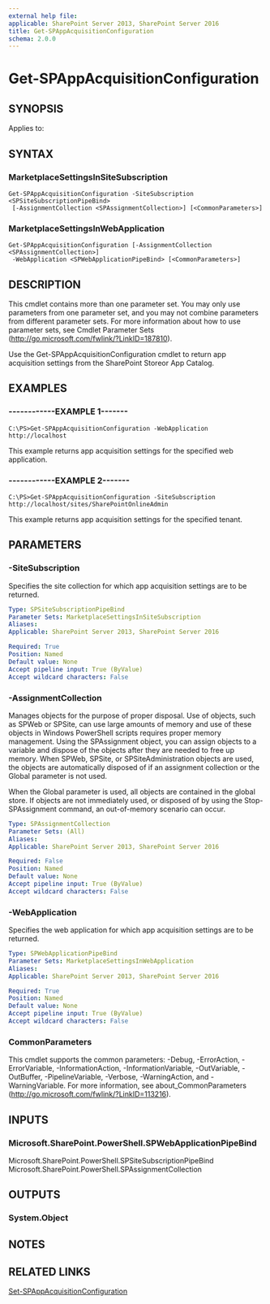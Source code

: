 ```yaml
---
external help file: 
applicable: SharePoint Server 2013, SharePoint Server 2016
title: Get-SPAppAcquisitionConfiguration
schema: 2.0.0
---
```


# Get-SPAppAcquisitionConfiguration

## SYNOPSIS

Applies to:




## SYNTAX

### MarketplaceSettingsInSiteSubscription
```
Get-SPAppAcquisitionConfiguration -SiteSubscription <SPSiteSubscriptionPipeBind>
 [-AssignmentCollection <SPAssignmentCollection>] [<CommonParameters>]
```

### MarketplaceSettingsInWebApplication
```
Get-SPAppAcquisitionConfiguration [-AssignmentCollection <SPAssignmentCollection>]
 -WebApplication <SPWebApplicationPipeBind> [<CommonParameters>]
```

## DESCRIPTION

This cmdlet contains more than one parameter set.
You may only use parameters from one parameter set, and you may not combine parameters from different parameter sets.
For more information about how to use parameter sets, see Cmdlet Parameter Sets (http://go.microsoft.com/fwlink/?LinkID=187810).

Use the Get-SPAppAcquisitionConfiguration cmdlet to return app acquisition settings from the SharePoint Storeor App Catalog.



## EXAMPLES

### ------------EXAMPLE 1------- 
```
C:\PS>Get-SPAppAcquisitionConfiguration -WebApplication http://localhost
```

This example returns app acquisition settings for the specified web application.


### ------------EXAMPLE 2------- 
```
C:\PS>Get-SPAppAcquisitionConfiguration -SiteSubscription http://localhost/sites/SharePointOnlineAdmin
```

This example returns app acquisition settings for the specified tenant.

## PARAMETERS

### -SiteSubscription

Specifies the site collection for which app acquisition settings are to be returned.





```yaml
Type: SPSiteSubscriptionPipeBind
Parameter Sets: MarketplaceSettingsInSiteSubscription
Aliases: 
Applicable: SharePoint Server 2013, SharePoint Server 2016

Required: True
Position: Named
Default value: None
Accept pipeline input: True (ByValue)
Accept wildcard characters: False
```

### -AssignmentCollection

Manages objects for the purpose of proper disposal.
Use of objects, such as SPWeb or SPSite, can use large amounts of memory and use of these objects in Windows PowerShell scripts requires proper memory management.
Using the SPAssignment object, you can assign objects to a variable and dispose of the objects after they are needed to free up memory.
When SPWeb, SPSite, or SPSiteAdministration objects are used, the objects are automatically disposed of if an assignment collection or the Global parameter is not used.

When the Global parameter is used, all objects are contained in the global store.
If objects are not immediately used, or disposed of by using the Stop-SPAssignment command, an out-of-memory scenario can occur.




```yaml
Type: SPAssignmentCollection
Parameter Sets: (All)
Aliases: 
Applicable: SharePoint Server 2013, SharePoint Server 2016

Required: False
Position: Named
Default value: None
Accept pipeline input: True (ByValue)
Accept wildcard characters: False
```

### -WebApplication

Specifies the web application for which app acquisition settings are to be returned.




```yaml
Type: SPWebApplicationPipeBind
Parameter Sets: MarketplaceSettingsInWebApplication
Aliases: 
Applicable: SharePoint Server 2013, SharePoint Server 2016

Required: True
Position: Named
Default value: None
Accept pipeline input: True (ByValue)
Accept wildcard characters: False
```

### CommonParameters
This cmdlet supports the common parameters: -Debug, -ErrorAction, -ErrorVariable, -InformationAction, -InformationVariable, -OutVariable, -OutBuffer, -PipelineVariable, -Verbose, -WarningAction, and -WarningVariable. For more information, see about_CommonParameters (http://go.microsoft.com/fwlink/?LinkID=113216).

## INPUTS

### Microsoft.SharePoint.PowerShell.SPWebApplicationPipeBind
Microsoft.SharePoint.PowerShell.SPSiteSubscriptionPipeBind
Microsoft.SharePoint.PowerShell.SPAssignmentCollection

## OUTPUTS

### System.Object

## NOTES

## RELATED LINKS

[Set-SPAppAcquisitionConfiguration](Set-SPAppAcquisitionConfiguration.md)

